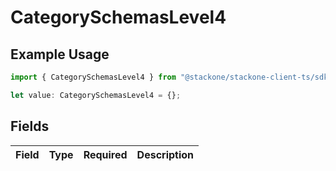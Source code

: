 # CategorySchemasLevel4

## Example Usage

```typescript
import { CategorySchemasLevel4 } from "@stackone/stackone-client-ts/sdk/models/shared";

let value: CategorySchemasLevel4 = {};
```

## Fields

| Field       | Type        | Required    | Description |
| ----------- | ----------- | ----------- | ----------- |